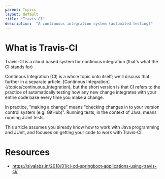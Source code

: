 ```yaml
---
parent: Topics
layout: default
title: "Travis-CI"
description:  "A continuous integration system (automated testing)"
---
```


# What is Travis-CI

Travis-CI is a cloud based system for continous integration (that's what the CI stands for)

Continous Integration (CI) is a whole topic unto itself; we'll discuss that further in a separate article: [Continous Integration]{/topics/continuous_integration), but the short
version is that CI refers to the practice of automatically testing how any new change integrates with your entire code base every time
you make a change.

In practice, "making a change" means "checking changes in to your version control system (e.g. GitHub)".   Running tests, in the context
of Java, means running JUnit tests.

This article assumes you already know how to work with Java programming and JUnit, and focuses on getting your code to work 
with Travis-CI.

# Resources

* <https://sivalabs.in/2018/01/ci-cd-springboot-applications-using-travis-ci/>
